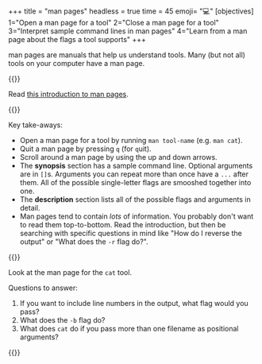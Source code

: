 +++
title = "man pages"
headless = true
time = 45
emoji= "💻"
[objectives]
    1="Open a man page for a tool"
    2="Close a man page for a tool"
    3="Interpret sample command lines in man pages"
    4="Learn from a man page about the flags a tool supports"
+++

man pages are manuals that help us understand tools. Many (but not all) tools on your computer have a man page.

{{<note type="Reading">}}

Read [this introduction to man pages](https://itsfoss.com/linux-man-page-guide/).

{{</note>}}

Key take-aways:

* Open a man page for a tool by running `man tool-name` (e.g. `man cat`).
* Quit a man page by pressing `q` (for `q`uit).
* Scroll around a man page by using the up and down arrows.
* The **synopsis** section has a sample command line. Optional arguments are in `[]`s. Arguments you can repeat more than once have a `...` after them. All of the possible single-letter flags are smooshed together into one.
* The **description** section lists all of the possible flags and arguments in detail.
* Man pages tend to contain _lots_ of information. You probably don't want to read them top-to-bottom. Read the introduction, but then be searching with specific questions in mind like "How do I reverse the output" or "What does the `-r` flag do?".

{{<note type="Exercise">}}

Look at the man page for the `cat` tool.

Questions to answer:

1. If you want to include line numbers in the output, what flag would you pass?
2. What does the `-b` flag do?
3. What does `cat` do if you pass more than one filename as positional arguments?

{{</note>}}

